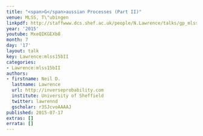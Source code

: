 ```yaml
---
title: "<span>G</span>aussian Processes (Part II)"
venue: MLSS, T\"ubingen
linkpdf: http://staffwww.dcs.shef.ac.uk/people/N.Lawrence/talks/gp_mlss15b.pdf
year: '2015'
youtube: MxeQIKGEXb8
month: 7
day: '17'
layout: talk
key: Lawrence:mlss15bII
categories:
- Lawrence:mlss15bII
authors:
- firstname: Neil D.
  lastname: Lawrence
  url: http://inverseprobability.com
  institute: University of Sheffield
  twitter: lawrennd
  gscholar: r3SJcvoAAAAJ
published: 2015-07-17
extras: []
errata: []
---
```


